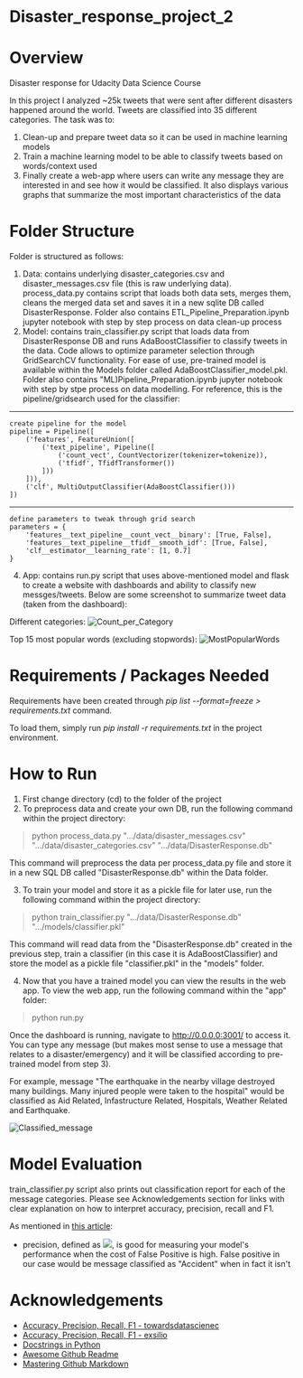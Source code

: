 # Disaster_response_project_2
# Overview
Disaster response for Udacity Data Science Course

In this project I analyzed ~25k tweets that were sent after different disasters happened around the world. Tweets are classified into 35 different categories. The task was to:
1) Clean-up and prepare tweet data so it can be used in machine learning models
2) Train a machine learning model to be able to classify tweets based on words/context used
3) Finally create a web-app where users can write any message they are interested in and see how it would be classified. It also displays various graphs that summarize the most important characteristics of the data

# Folder Structure
Folder is structured as follows:
1) Data: contains underlying disaster_categories.csv and disaster_messages.csv file (this is raw underlying data). process_data.py contains script that loads both data sets, merges them, cleans the merged data set and saves it in a new sqlite DB called DisasterResponse. Folder also contains ETL_Pipeline_Preparation.ipynb jupyter notebook with step by step process on data clean-up process
2) Model: contains train_classifier.py script that loads data from DisasterResponse DB and runs AdaBoostClassifier to classify tweets in the data. Code allows to optimize parameter selection through GridSearchCV functionality. For ease of use, pre-trained model is available within the Models folder called AdaBoostClassifier_model.pkl. Folder also contains "ML)Pipeline_Preparation.ipynb jupyter notebook with step by stpe process on data modelling. For reference, this is the pipeline/gridsearch used for the classifier:

 ***
    create pipeline for the model
    pipeline = Pipeline([
        ('features', FeatureUnion([
            ('text_pipeline', Pipeline([
                ('count_vect', CountVectorizer(tokenizer=tokenize)),
                ('tfidf', TfidfTransformer())
            ]))
        ])),
        ('clf', MultiOutputClassifier(AdaBoostClassifier()))
    ])
***
    define parameters to tweak through grid search
    parameters = {
        'features__text_pipeline__count_vect__binary': [True, False],
        'features__text_pipeline__tfidf__smooth_idf': [True, False],
        'clf__estimator__learning_rate': [1, 0.7]
    }

4) App: contains run.py script that uses above-mentioned model and flask to create a website with dashboards and ability to classify new messges/tweets. Below are some screenshot to summarize tweet data (taken from the dashboard):

Different categories:
![Count_per_Category](https://user-images.githubusercontent.com/61375966/115192826-9d322500-a0eb-11eb-9a34-fe602fd6b619.png)

Top 15 most popular words (excluding stopwords):
![MostPopularWords](https://user-images.githubusercontent.com/61375966/115208971-6fee7280-a0fd-11eb-80d3-5b67dda8f09e.png)

# Requirements / Packages Needed
Requirements have been created through *pip list --format=freeze > requirements.txt* command.

To load them, simply run *pip install -r requirements.txt* in the project environment.

# How to Run
1) First change directory (cd) to the folder of the project
2) To preprocess data and create your own DB, run the following command within the project directory:
> python process_data.py ".../data/disaster_messages.csv" ".../data/disaster_categories.csv" ".../data/DisasterResponse.db"

This command will preprocess the data per process_data.py file and store it in a new SQL DB called "DisasterResponse.db" within the Data folder.

3) To train your model and store it as a pickle file for later use, run the following command within the project directory:
> python train_classifier.py ".../data/DisasterResponse.db" ".../models/classifier.pkl"

This command will read data from the "DisasterResponse.db" created in the previous step, train a classifier (in this case it is AdaBoostClassifier) and store the model as a pickle file "classifier.pkl" in the "models" folder.

4) Now that you have a trained model you can view the results in the web app. To view the web app, run the following command within the "app" folder:
> python run.py

Once the dashboard is running, navigate to http://0.0.0.0:3001/ to access it. You can type any message (but makes most sense to use a message that relates to a disaster/emergency) and it will be classified according to pre-trained model from step 3).

For example, message "The earthquake in the nearby village destroyed many buildings. Many injured people were taken to the hospital" would be classified as Aid Related, Infastructure Related, Hospitals, Weather Related and Earthquake.

![Classified_message](https://user-images.githubusercontent.com/61375966/115521089-16b44980-a28b-11eb-8714-d8348a312c35.png)

# Model Evaluation
train_classifier.py script also prints out classification report for each of the message categories. Please see Acknowledgements section for links with clear explanation on how to interpret accuracy, precision, recall and F1.

As mentioned in [this article](https://towardsdatascience.com/accuracy-precision-recall-or-f1-331fb37c5cb9):
* precision, defined as <img src="https://latex.codecogs.com/svg.latex?x=\frac{TruePositive}{{TP+FP}"/>, is good for measuring your model's performance when the cost of False Positive is high. False positive in our case would be message classified as "Accident" when in fact it isn't

# Acknowledgements
* [Accuracy, Precision, Recall, F1 - towardsdatascienec](https://towardsdatascience.com/accuracy-precision-recall-or-f1-331fb37c5cb9)
* [Accuracy, Precision, Recall, F1 - exsilio](https://blog.exsilio.com/all/accuracy-precision-recall-f1-score-interpretation-of-performance-measures/#:~:text=Recall%20(Sensitivity)%20%2D%20Recall%20is,observations%20in%20actual%20class%20%2D%20yes.&text=F1%20score%20%2D%20F1%20Score%20is,and%20false%20negatives%20into%20account.)
* [Docstrings in Python](https://www.datacamp.com/community/tutorials/docstrings-python)
* [Awesome Github Readme](https://github.com/matiassingers/awesome-readme)
* [Mastering Github Markdown](https://guides.github.com/features/mastering-markdown/)
